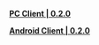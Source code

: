 **[PC Client | 0.2.0](https://autopatchcn.juequling.com/download/windows/0.2.0/j0fGHf10yF5n/JueQuLing(Beta).zip)**    

**[Android Client | 0.2.0](https://autopatchcn.juequling.com/download/android/0.2.0/j0fGHf10yF5n/JueQuLing(Beta).apk)**    